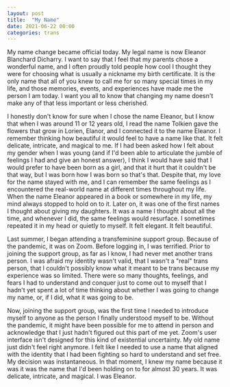 ```yaml
---
layout: post
title:  "My Name"
date: 2021-06-22 00:00
categories: trans
---
```


My name change became official today. My legal name is now Eleanor Blanchard
Dicharry. I want to say that I feel that my parents chose a wonderful name, and
I often proudly told people how cool I thought they were for choosing what is
usually a nickname my birth certificate. It is the only name that all of you
knew to call me for so many special times in my life, and those memories,
events, and experiences have made me the person I am today. I want you all to
know that changing my name doesn't make any of that less important or less
cherished.

I honestly don't know for sure when I chose the name Eleanor, but I know that
when I was around 11 or 12 years old, I read the name Tolkien gave the flowers
that grow in Lorien, Elanor, and I connected it to the name Eleanor. I remember
thinking how beautiful it would feel to have a name like that. It felt delicate,
intricate, and magical to me. If I had been asked how I felt about my gender
when I was young (and if I'd been able to articulate the jumble of feelings I
had and give an honest answer), I think I would have said that I would prefer to
have been born as a girl, and that it hurt that it couldn't be that way, but I
was born how I was born so that's that. Despite that, my love for the name
stayed with me, and I can remember the same feelings as I encountered the
real-world name at different times throughout my life. When the name Eleanor
appeared in a book or somewhere in my life, my mind always stopped to hold on to
it. Later on, it was one of the first names I thought about giving my daughters.
It was a name I thought about all the time, and whenever I did, the same
feelings would resurface. I sometimes repeated it in my head or quietly to
myself. It felt elegant. It felt beautiful.

Last summer, I began attending a transfeminine support group. Because of the
pandemic, it was on Zoom. Before logging in, I was terrified. Prior to joining
the support group, as far as I know, I had never met another trans person. I was
afraid my identity wasn't valid, that I wasn't a "real" trans person, that I
couldn't possibly know what it meant to be trans because my experience was so
limited. There were so many thoughts, feelings, and fears I had to understand
and conquer just to come out to myself that I hadn't yet spent a lot of time
thinking about whether I was going to change my name, or, if I did, what it was
going to be.

Now, joining the support group, was the first time I needed to introduce myself
to anyone as the person I finally understood myself to be. Without the
pandemic, it might have been possible for me to attend in person and
acknowledge that I just hadn't figured out this part of me yet. Zoom's user
interface isn't designed for this kind of existential uncertainty. My old name
just didn't feel right anymore. I felt like I needed to use a name that aligned
with the identity that I had been fighting so hard to understand and set free.
My decision was instantaneous. In that moment, I knew my name because it was it
was the name that I'd been holding on to for almost 30 years. It was delicate,
intricate, and magical. I was Eleanor.
